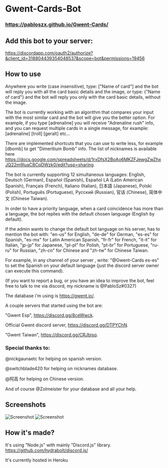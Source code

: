 # Gwent-Cards-Bot

### https://pabloszx.github.io/Gwent-Cards/

## Add this bot to your server:
https://discordapp.com/oauth2/authorize?&client_id=318804439354048537&scope=bot&permissions=19456

## How to use
Anywhere you write (case insensitive), type: ["Name of card"] and the bot will reply you with all the card basic details and the image,
or type: {"Name of card"} and the bot will reply you only with the card basic details, without the image.

The bot is currently working with an algorithm that compares your input with the most similar card and the bot will give you the better option. For example, if you type [adrenaline] you will receive "Adrenaline rush" info, and you can request multiple cards in a single message, for example: [adrenaline] [troll] [geralt] etc...

There are implemented shortcuts that you can use to write less, for example [dbomb] to get "Dimeritium Bomb" info.
The list of nicknames is available here https://docs.google.com/spreadsheets/d/1rxDfsX2BoAo6MKZFJewgZwZhxJQ22m9luaC8CqDWzk0/edit?usp=sharing.

The bot is currently supporting 12 simultaneous languages: English, Deutsch (German), Español (Spanish), Español LA (Latin American Spanish), Français (French), Italiano (Italian), 日本語 (Japanese), Polski (Polish), Português (Portuguese), Русский (Russian), 官话 (Chinese), 简体中文 (Chinese Taiwan).

In order to have a priority language, when a card coincidence has more than a language, the bot replies with the default chosen language (English by default).

If the admin wants to change the default bot language on his server, has to mention the bot with: "en-us" for English, "de-de" for German,
"es-es" for Spanish, "es-mx" for Latin American Spanish, "fr-fr" for French, "it-it" for Italian, "jp-jp" for Japanese,
"pl-pl" for Polish, "pt-br" for Portuguese, "ru-ru" for Russian, "zh-cn" for Chinese and "zh-tw" for Chinese Taiwan.

For example, in any channel of your server , write: "\@Gwent-Cards es-es" to set the Spanish on your default language (just the discord server owner can execute this command).

(If you want to report a bug, or you have an idea to improve the bot, feel free to talk to me via discord, my nickname is @PabloSz#0327)

The database i'm using is https://gwent.io/.

A couple servers that started using the bot are:

"Gwent Esp", https://discord.gg/8ceWwck.

Official Gwent discord server, https://discord.gg/DTPYChN.

"Gwent Taiwan", https://discord.gg/CRJbjsq.



### Special thanks to:
\@nickgaunaetc for helping on spanish version.

\@switchblade420 for helping on nicknames database.

\@阿高 for helping on Chinese version.

And of course \@Zolmeister for your database and all your help.

## Screenshots
![Screenshot](https://i.imgur.com/PCItFgG.png)
![Screenshot](https://i.imgur.com/3xpYx89.png)


## How it's made?
It's using "Node.js" with mainly "Discord.js" library.
https://github.com/hydrabolt/discord.js/

It's currently hosted in Heroku
